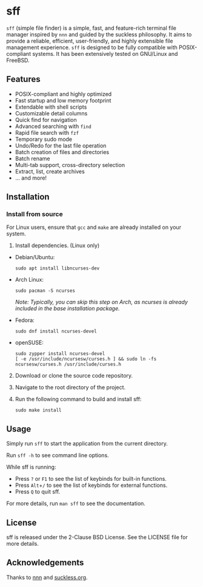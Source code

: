 # sff

`sff` (simple file finder) is a simple, fast, and feature-rich terminal file
manager inspired by `nnn` and guided by the suckless philosophy. It aims to
provide a reliable, efficient, user-friendly, and highly extensible file 
management experience. `sff` is designed to be fully compatible with
POSIX-compliant systems. It has been extensively tested on GNU/Linux and FreeBSD.


## Features

- POSIX-compliant and highly optimized
- Fast startup and low memory footprint
- Extendable with shell scripts
- Customizable detail columns
- Quick find for navigation
- Advanced searching with `find`
- Rapid file search with `fzf`
- Temporary sudo mode
- Undo/Redo for the last file operation
- Batch creation of files and directories
- Batch rename
- Multi-tab support, cross-directory selection
- Extract, list, create archives
- ... and more!


## Installation

### Install from source
For Linux users, ensure that `gcc` and `make` are already installed on your system.  

1. Install dependencies. (Linux only)
- Debian/Ubuntu:
   ```
   sudo apt install libncurses-dev
   ```
- Arch Linux:
   ```
   sudo pacman -S ncurses
   ```
   *Note: Typically, you can skip this step on Arch, as ncurses is already included in the base installation package.*

- Fedora:
   ```
   sudo dnf install ncurses-devel
   ```

- openSUSE:
   ```
   sudo zypper install ncurses-devel
   [ -e /usr/include/ncursesw/curses.h ] && sudo ln -fs ncursesw/curses.h /usr/include/curses.h
   ```

2. Download or clone the source code repository.

3. Navigate to the root directory of the project.

4. Run the following command to build and install sff:
   ```
   sudo make install
   ```

## Usage

Simply run `sff` to start the application from the current directory.

Run `sff -h` to see command line options.

While sff is running:
- Press `?` or `F1` to see the list of keybinds for built-in functions.
- Press `Alt`+`/` to see the list of keybinds for external functions.
- Press `Q` to quit sff.

For more details, run `man sff` to see the documentation.

## License

sff is released under the 2-Clause BSD License. See the LICENSE file for more details.

## Acknowledgements

Thanks to [nnn](https://github.com/jarun/nnn) and [suckless.org](https://suckless.org).
